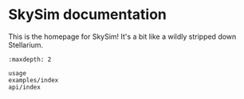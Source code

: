 # SkySim documentation

This is the homepage for SkySim! It's a bit like a wildly stripped down
Stellarium.

```{toctree}
:maxdepth: 2

usage
examples/index
api/index
```
